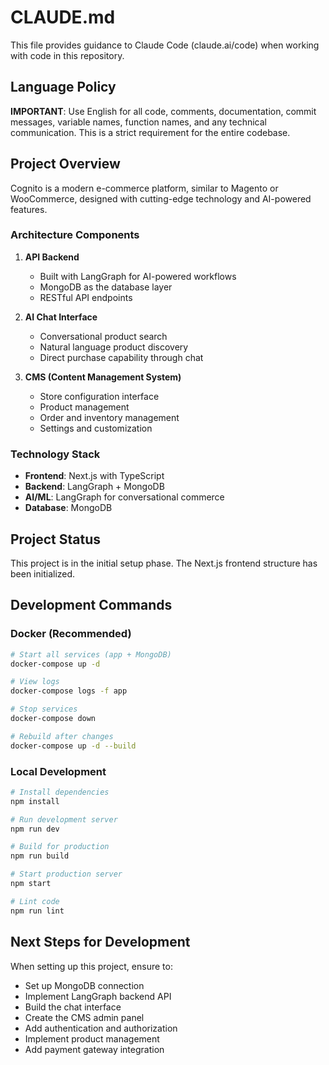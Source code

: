# CLAUDE.md

This file provides guidance to Claude Code (claude.ai/code) when working with code in this repository.

## Language Policy

**IMPORTANT**: Use English for all code, comments, documentation, commit messages, variable names, function names, and any technical communication. This is a strict requirement for the entire codebase.

## Project Overview

Cognito is a modern e-commerce platform, similar to Magento or WooCommerce, designed with cutting-edge technology and AI-powered features.

### Architecture Components

1. **API Backend**
   - Built with LangGraph for AI-powered workflows
   - MongoDB as the database layer
   - RESTful API endpoints

2. **AI Chat Interface**
   - Conversational product search
   - Natural language product discovery
   - Direct purchase capability through chat

3. **CMS (Content Management System)**
   - Store configuration interface
   - Product management
   - Order and inventory management
   - Settings and customization

### Technology Stack

- **Frontend**: Next.js with TypeScript
- **Backend**: LangGraph + MongoDB
- **AI/ML**: LangGraph for conversational commerce
- **Database**: MongoDB

## Project Status

This project is in the initial setup phase. The Next.js frontend structure has been initialized.

## Development Commands

### Docker (Recommended)
```bash
# Start all services (app + MongoDB)
docker-compose up -d

# View logs
docker-compose logs -f app

# Stop services
docker-compose down

# Rebuild after changes
docker-compose up -d --build
```

### Local Development
```bash
# Install dependencies
npm install

# Run development server
npm run dev

# Build for production
npm run build

# Start production server
npm start

# Lint code
npm run lint
```

## Next Steps for Development

When setting up this project, ensure to:
- Set up MongoDB connection
- Implement LangGraph backend API
- Build the chat interface
- Create the CMS admin panel
- Add authentication and authorization
- Implement product management
- Add payment gateway integration
